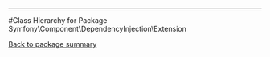 - - -

#Class Hierarchy for Package Symfony\Component\DependencyInjection\Extension

<div><a href='https://github.com/JeyDotC/Hirudo-docs/tree/master/symfony/component/dependencyinjection/extension'>Back to package summary</a></div>

